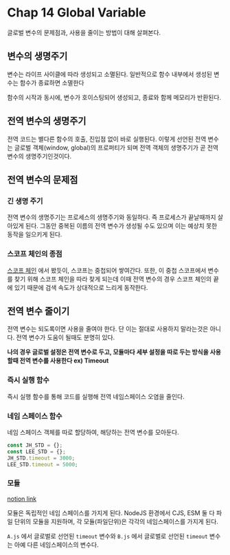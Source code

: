 # Chap 14 Global Variable
글로벌 변수의 문제점과, 사용을 줄이는 방법이 대해 살펴본다.

## 변수의 생명주기
변수는 라이프 사이클에 따라 생성되고 소멸된다. 일반적으로 함수 내부에서 생성된 변수는 함수가 종료하면 소멸한다

함수의 시작과 동시에, 변수가 호이스팅되어 생성되고, 종료와 함께 메모리가 반환된다.

## 전역 변수의 생명주기
전역 코드는 별다른 함수의 호출, 진입점 없이 바로 실행된다. 이렇게 선언된 전역 변수는 글로벌 객체(window, global)의 프로퍼티가 되며 전역 객체의 생명주기가 곧 전역 변수의 생명주기인것이다.

## 전역 변수의 문제점
### 긴 생명 주기
전역 변수의 생명주기는 프로세스의 생명주기와 동일하다. 즉 프로세스가 끝날때까지 살아있게 된다. 그동안 중복된 이름의 전역 변수가 생성될 수도 있으며 이는 예상치 못한 동작을 일으키게 된다.

### 스코프 체인의 종점
[스코프 체인](../Chap13_scope) 에서 봤듯이, 스코프는 중첩되어 쌓여간다. 또한, 이 중첩 스코프에서 변수를 찾기 위해 스코프 체인을 따라 찾게 되는데 이때 전역 변수의 경우 스코프 체인의 끝에 있기 때문에 검색 속도가 상대적으로 느리게 동작한다.

## 전역 변수 줄이기
전역 변수는 되도록이면 사용을 줄여야 한다. 단 이는 절대로 사용하지 말라는것은 아니다. 전역 변수가 도움이 될때도 분명히 있다.

**나의 경우 글로벌 설정은 전역 변수로 두고, 모듈마다 세부 설정을 따로 두는 방식을 사용할때 전역 변수를 사용한다 ex) Timeout**
### 즉시 실행 함수
즉시 실행 함수를 통해 코드를 실행해 전역 네임스페이스 오염을 줄인다.

### 네임 스페이스 함수
네임 스페이스 객체를 따로 할당하여, 해당하는 전역 변수를 모아둔다.
```javascript
const JH_STD = {};
const LEE_STD = {};
JH_STD.timeout = 3000;
LEE_STD.timeout = 5000;
```

### 모듈
[notion link](https://jhkim31.notion.site/nodejs-1-523732a73bda4f4db924df51876cfd11?pvs=74)


모듈은 독립적인 네임 스페이스를 가지게 된다. NodeJS 환경에서 CJS, ESM 둘 다 파일 단위의 모듈을 지원하며, 각 모듈(파일단위)은 각각의 네임스페이스를 가지게 된다. 

`A.js` 에서 글로벌로 선언된 `timeout` 변수와 `B.js` 에서 글로벌로 선언된 `timeout` 변수는 아예 다른 네임스페이스의 변수다.







